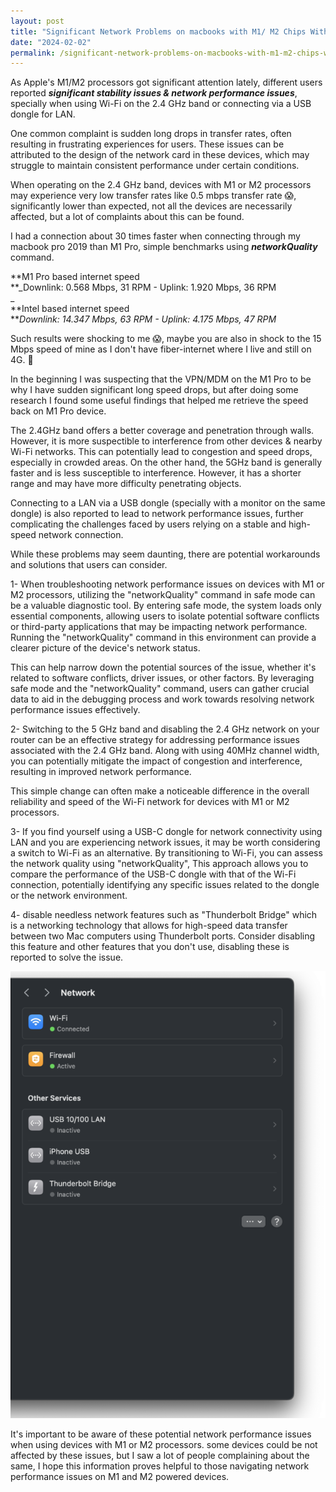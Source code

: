 ```yaml
---
layout: post
title: "Significant Network Problems on macbooks with M1/ M2 Chips With Proposed Solutions"
date: "2024-02-02"
permalink: /significant-network-problems-on-macbooks-with-m1-m2-chips-with-proposed-solutions
---
```


As Apple's M1/M2 processors got significant attention lately, different users reported **_significant stability issues & network performance issues_**, specially when using Wi-Fi on the 2.4 GHz band or connecting via a USB dongle for LAN.

One common complaint is sudden long drops in transfer rates, often resulting in frustrating experiences for users. These issues can be attributed to the design of the network card in these devices, which may struggle to maintain consistent performance under certain conditions.

When operating on the 2.4 GHz band, devices with M1 or M2 processors may experience very low transfer rates like 0.5 mbps transfer rate 😱, significantly lower than expected, not all the devices are necessarily affected, but a lot of complaints about this can be found.  
  
I had a connection about 30 times faster when connecting through my macbook pro 2019 than M1 Pro, simple benchmarks using **_networkQuality_** command.  
  
**M1 Pro based internet speed  
**_Downlink: 0.568 Mbps, 31 RPM - Uplink: 1.920 Mbps, 36 RPM  
_  
**Intel based internet speed  
**_Downlink: 14.347 Mbps, 63 RPM - Uplink: 4.175 Mbps, 47 RPM_  
  
Such results were shocking to me 😱, maybe you are also in shock to the 15 Mbps speed of mine as I don't have fiber-internet where I live and still on 4G. 🤣  
  
In the beginning I was suspecting that the VPN/MDM on the M1 Pro to be why I have sudden significant long speed drops, but after doing some research I found some useful findings that helped me retrieve the speed back on M1 Pro device.

The 2.4GHz band offers a better coverage and penetration through walls. However, it is more suspectible to interference from other devices & nearby Wi-Fi networks. This can potentially lead to congestion and speed drops, especially in crowded areas. On the other hand, the 5GHz band is generally faster and is less susceptible to interference. However, it has a shorter range and may have more difficulty penetrating objects.

Connecting to a LAN via a USB dongle (specially with a monitor on the same dongle) is also reported to lead to network performance issues, further complicating the challenges faced by users relying on a stable and high-speed network connection.

While these problems may seem daunting, there are potential workarounds and solutions that users can consider.

1- When troubleshooting network performance issues on devices with M1 or M2 processors, utilizing the "networkQuality" command in safe mode can be a valuable diagnostic tool. By entering safe mode, the system loads only essential components, allowing users to isolate potential software conflicts or third-party applications that may be impacting network performance. Running the "networkQuality" command in this environment can provide a clearer picture of the device's network status.

This can help narrow down the potential sources of the issue, whether it's related to software conflicts, driver issues, or other factors. By leveraging safe mode and the "networkQuality" command, users can gather crucial data to aid in the debugging process and work towards resolving network performance issues effectively.

2- Switching to the 5 GHz band and disabling the 2.4 GHz network on your router can be an effective strategy for addressing performance issues associated with the 2.4 GHz band. Along with using 40MHz channel width, you can potentially mitigate the impact of congestion and interference, resulting in improved network performance.  
  
This simple change can often make a noticeable difference in the overall reliability and speed of the Wi-Fi network for devices with M1 or M2 processors.

3- If you find yourself using a USB-C dongle for network connectivity using LAN and you are experiencing network issues, it may be worth considering a switch to Wi-Fi as an alternative. By transitioning to Wi-Fi, you can assess the network quality using "networkQuality", This approach allows you to compare the performance of the USB-C dongle with that of the Wi-Fi connection, potentially identifying any specific issues related to the dongle or the network environment.

4- disable needless network features such as "Thunderbolt Bridge" which is a networking technology that allows for high-speed data transfer between two Mac computers using Thunderbolt ports. Consider disabling this feature and other features that you don't use, disabling these is reported to solve the issue.

![](images/image-1.png)

It's important to be aware of these potential network performance issues when using devices with M1 or M2 processors. some devices could be not affected by these issues, but I saw a lot of people complaining about the same, I hope this information proves helpful to those navigating network performance issues on M1 and M2 powered devices.
